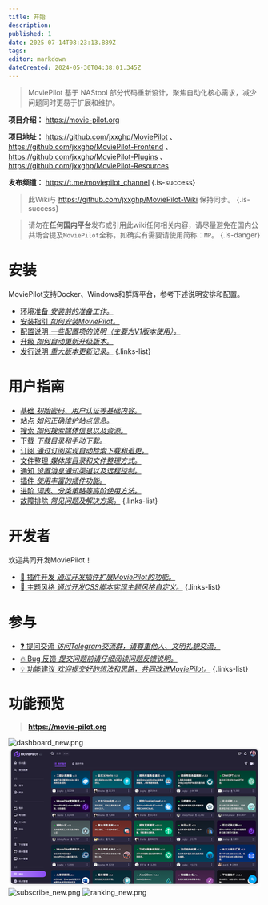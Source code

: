 ```yaml
---
title: 开始
description: 
published: 1
date: 2025-07-14T08:23:13.889Z
tags: 
editor: markdown
dateCreated: 2024-05-30T04:38:01.345Z
---
```


> MoviePilot 基于 NAStool 部分代码重新设计，聚焦自动化核心需求，减少问题同时更易于扩展和维护。

**项目介绍：** https://movie-pilot.org

**项目地址：** https://github.com/jxxghp/MoviePilot 、https://github.com/jxxghp/MoviePilot-Frontend 、https://github.com/jxxghp/MoviePilot-Plugins 、https://github.com/jxxghp/MoviePilot-Resources

**发布频道：** https://t.me/moviepilot_channel
{.is-success}

> 此Wiki与 https://github.com/jxxghp/MoviePilot-Wiki 保持同步。
{.is-success}

> 请勿在**任何国内平台**发布或引用此wiki任何相关内容，请尽量避免在国内公共场合提及`MoviePilot`全称，如确实有需要请使用简称：`MP`。
{.is-danger}

# 安装

MoviePilot支持Docker、Windows和群辉平台，参考下述说明安排和配置。

- [环境准备 *安装前的准备工作。*](/ready)
- [安装指引 *如何安装MoviePilot。*](/install)
- [配置说明 *一些配置项的说明（主要为V1版本使用）。*](/configuration)
- [升级 *如何自动更新升级版本。*](/upgrade)
- [发行说明 *重大版本更新记录。*](/release)
{.links-list}

# 用户指南

- [基础 *初始密码、用户认证等基础内容。*](/basic)
- [站点 *如何正确维护站点信息。*](/site)
- [搜索 *如何搜索媒体信息以及资源。*](/search)
- [下载 *下载目录和手动下载。*](/download)
- [订阅 *通过订阅实现自动检索下载和追更。*](/subscribe)
- [文件整理 *媒体库目录和文件整理方式。*](/reorganize)
- [通知 *设置消息通知渠道以及远程控制。*](/notification)
- [插件 *使用丰富的插件功能。*](/plugin)
- [进阶 *词表、分类策略等高阶使用方法。*](/advanced)
- [故障排除 *常见问题及解决方案。*](/troubleshooting)
{.links-list}


# 开发者

欢迎共同开发MoviePilot！

- [:closed_book: 插件开发 *通过开发插件扩展MoviePilot的功能。*](/plugindev)
- [:art: 主题风格 *通过开发CSS脚本实现主题风格自定义。*](/themedev)
{.links-list}


# 参与

- [:question: 提问交流 *访问Telegram交流群，请尊重他人、文明礼貌交流。*](https://t.me/moviepilot_official)
- [:fire: Bug 反馈 *提交问题前请仔细阅读问题反馈说明。*](https://github.com/jxxghp/MoviePilot/issues/new?assignees=&labels=bug&projects=&template=bug_report.yml&title=%5B错误报告%5D%3A+请在此处简单描述你的问题)
- [:bulb: 功能建议 *欢迎提交好的想法和思路，共同改进MoviePilot。*](https://github.com/jxxghp/MoviePilot/issues/new?assignees=&labels=feature+request&projects=&template=feature_request.yml&title=%5BFeature+Request%5D%3A+)
{.links-list}

# 功能预览

> **https://movie-pilot.org**

![dashboard_new.png](/dashboard_new.png)
![plugin_new.png](/plugin_n.png)
![subscribe_new.png](/subscribe_new.png)
![ranking_new.png](/ranking_new.png)